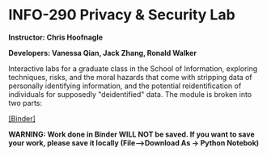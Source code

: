 # INFO-290 Privacy &amp; Security Lab
**Instructor: Chris Hoofnagle**

**Developers: Vanessa Qian, Jack Zhang, Ronald Walker**

Interactive labs for a graduate class in the School of Information, exploring techniques, risks, and the moral hazards that come with stripping data of personally identifying information, and the potential reidentification of individuals for supposedly "deidentified" data. The module is broken into two parts:

[[Binder]](https://mybinder.org/v2/gh/glennparham/Pathways-Seminar/3.13.18) 

**WARNING: Work done in Binder WILL NOT be saved.  If you want to save your work, please save it locally (File–>Download As -> Python Notebok)**

